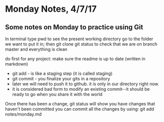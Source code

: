 # Monday Notes, 4/7/17

## Some notes on Monday to practice using Git

In terminal type pwd to see the present working directory
go to the folder we want to put it in; then git clone
git status to check that we are on branch master and everything is clean

do first for any project: make sure the readme is up to date (written in markdown)

* git add - is like a staging step (it is called staging)
* git commit - you finalize your gits in a repository
* later we will need to push it to github. it is only in our directory right now.
* it is considered bad form to modify an existing commit--it should be ready to go when you share it with the world

Once there has been a change, git status will show you have changes that haven't been committed
you can commit all the changes by using:
git add notes/monday.md
